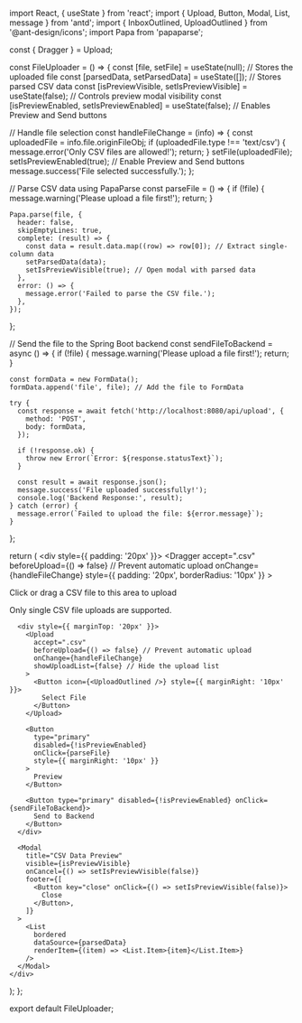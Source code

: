 import React, { useState } from 'react';
import { Upload, Button, Modal, List, message } from 'antd';
import { InboxOutlined, UploadOutlined } from '@ant-design/icons';
import Papa from 'papaparse';

const { Dragger } = Upload;

const FileUploader = () => {
  const [file, setFile] = useState(null); // Stores the uploaded file
  const [parsedData, setParsedData] = useState([]); // Stores parsed CSV data
  const [isPreviewVisible, setIsPreviewVisible] = useState(false); // Controls preview modal visibility
  const [isPreviewEnabled, setIsPreviewEnabled] = useState(false); // Enables Preview and Send buttons

  // Handle file selection
  const handleFileChange = (info) => {
    const uploadedFile = info.file.originFileObj;
    if (uploadedFile.type !== 'text/csv') {
      message.error('Only CSV files are allowed!');
      return;
    }
    setFile(uploadedFile);
    setIsPreviewEnabled(true); // Enable Preview and Send buttons
    message.success('File selected successfully.');
  };

  // Parse CSV data using PapaParse
  const parseFile = () => {
    if (!file) {
      message.warning('Please upload a file first!');
      return;
    }

    Papa.parse(file, {
      header: false,
      skipEmptyLines: true,
      complete: (result) => {
        const data = result.data.map((row) => row[0]); // Extract single-column data
        setParsedData(data);
        setIsPreviewVisible(true); // Open modal with parsed data
      },
      error: () => {
        message.error('Failed to parse the CSV file.');
      },
    });
  };

  // Send the file to the Spring Boot backend
  const sendFileToBackend = async () => {
    if (!file) {
      message.warning('Please upload a file first!');
      return;
    }

    const formData = new FormData();
    formData.append('file', file); // Add the file to FormData

    try {
      const response = await fetch('http://localhost:8080/api/upload', {
        method: 'POST',
        body: formData,
      });

      if (!response.ok) {
        throw new Error(`Error: ${response.statusText}`);
      }

      const result = await response.json();
      message.success('File uploaded successfully!');
      console.log('Backend Response:', result);
    } catch (error) {
      message.error(`Failed to upload the file: ${error.message}`);
    }
  };

  return (
    <div style={{ padding: '20px' }}>
      <Dragger
        accept=".csv"
        beforeUpload={() => false} // Prevent automatic upload
        onChange={handleFileChange}
        style={{ padding: '20px', borderRadius: '10px' }}
      >
        <p className="ant-upload-drag-icon">
          <InboxOutlined />
        </p>
        <p className="ant-upload-text">Click or drag a CSV file to this area to upload</p>
        <p className="ant-upload-hint">Only single CSV file uploads are supported.</p>
      </Dragger>

      <div style={{ marginTop: '20px' }}>
        <Upload
          accept=".csv"
          beforeUpload={() => false} // Prevent automatic upload
          onChange={handleFileChange}
          showUploadList={false} // Hide the upload list
        >
          <Button icon={<UploadOutlined />} style={{ marginRight: '10px' }}>
            Select File
          </Button>
        </Upload>

        <Button
          type="primary"
          disabled={!isPreviewEnabled}
          onClick={parseFile}
          style={{ marginRight: '10px' }}
        >
          Preview
        </Button>

        <Button type="primary" disabled={!isPreviewEnabled} onClick={sendFileToBackend}>
          Send to Backend
        </Button>
      </div>

      <Modal
        title="CSV Data Preview"
        visible={isPreviewVisible}
        onCancel={() => setIsPreviewVisible(false)}
        footer={[
          <Button key="close" onClick={() => setIsPreviewVisible(false)}>
            Close
          </Button>,
        ]}
      >
        <List
          bordered
          dataSource={parsedData}
          renderItem={(item) => <List.Item>{item}</List.Item>}
        />
      </Modal>
    </div>
  );
};

export default FileUploader;